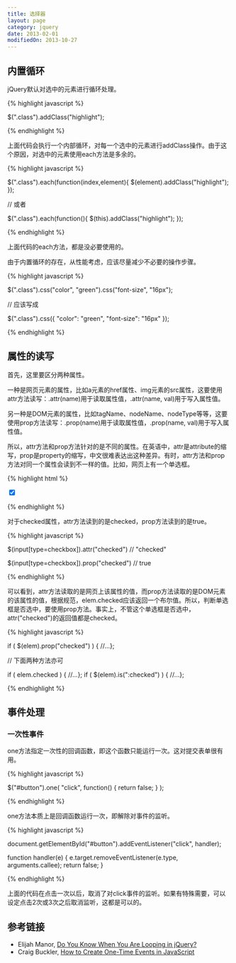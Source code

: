 ```yaml
---
title: 选择器
layout: page
category: jquery
date: 2013-02-01
modifiedOn: 2013-10-27
---
```


## 内置循环

jQuery默认对选中的元素进行循环处理。

{% highlight javascript %}

$(".class").addClass("highlight");

{% endhighlight %}

上面代码会执行一个内部循环，对每一个选中的元素进行addClass操作。由于这个原因，对选中的元素使用each方法是多余的。

{% highlight javascript %}

$(".class").each(function(index,element){
	 $(element).addClass("highlight");
});

// 或者

$(".class").each(function(){
	$(this).addClass("highlight");
});

{% endhighlight %}

上面代码的each方法，都是没必要使用的。

由于内置循环的存在，从性能考虑，应该尽量减少不必要的操作步骤。

{% highlight javascript %}

$(".class").css("color", "green").css("font-size", "16px");

// 应该写成

$(".class").css({ 
  "color": "green",
  "font-size": "16px"
});

{% endhighlight %}

## 属性的读写

首先，这里要区分两种属性。

一种是网页元素的属性，比如a元素的href属性、img元素的src属性，这要使用attr方法读写：.attr(name)用于读取属性值，.attr(name, val)用于写入属性值。

另一种是DOM元素的属性，比如tagName、nodeName、nodeType等等，这要使用prop方法读写：.prop(name)用于读取属性值，.prop(name, val)用于写入属性值。

所以，attr方法和prop方法针对的是不同的属性。在英语中，attr是attribute的缩写，prop是property的缩写，中文很难表达出这种差异。有时，attr方法和prop方法对同一个属性会读到不一样的值。比如，网页上有一个单选框。

{% highlight html %}

<input type="checkbox" checked="checked" />

{% endhighlight %}

对于checked属性，attr方法读到的是checked，prop方法读到的是true。

{% highlight javascript %}

$(input[type=checkbox]).attr("checked") // "checked"

$(input[type=checkbox]).prop("checked") // true

{% endhighlight %}

可以看到，attr方法读取的是网页上该属性的值，而prop方法读取的是DOM元素的该属性的值，根据规范，elem.checked应该返回一个布尔值。所以，判断单选框是否选中，要使用prop方法。事实上，不管这个单选框是否选中，attr("checked")的返回值都是checked。

{% highlight javascript %}

if ( $(elem).prop("checked") ) { //...};

// 下面两种方法亦可

if ( elem.checked ) { //...};
if ( $(elem).is(":checked") ) { //...};

{% endhighlight %}

## 事件处理

### 一次性事件

one方法指定一次性的回调函数，即这个函数只能运行一次。这对提交表单很有用。

{% highlight javascript %}

$("#button").one( "click", function() { return false; } );

{% endhighlight %}

one方法本质上是回调函数运行一次，即解除对事件的监听。

{% highlight javascript %}

document.getElementById("#button").addEventListener("click", handler);

function handler(e) {
    e.target.removeEventListener(e.type, arguments.callee);
	return false;
}

{% endhighlight %}

上面的代码在点击一次以后，取消了对click事件的监听。如果有特殊需要，可以设定点击2次或3次之后取消监听，这都是可以的。

## 参考链接

- Elijah Manor, [Do You Know When You Are Looping in jQuery?](http://www.elijahmanor.com/2013/01/yo-dawg-i-herd-you-like-loops-so-jquery.html)
- Craig Buckler, [How to Create One-Time Events in JavaScript](http://www.sitepoint.com/create-one-time-events-javascript/)
